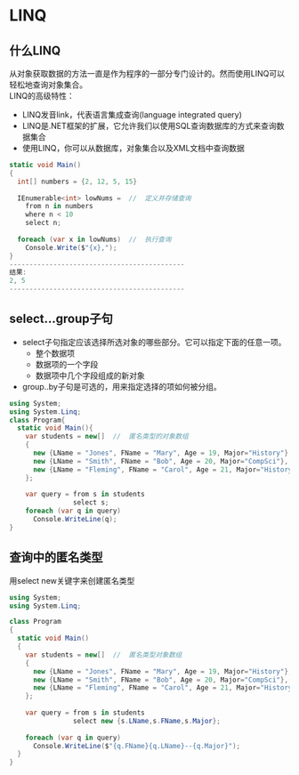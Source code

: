 # LINQ
## 什么LINQ
从对象获取数据的方法一直是作为程序的一部分专门设计的。然而使用LINQ可以轻松地查询对象集合。  
LINQ的高级特性：  
- LINQ发音link，代表语言集成查询(language integrated query)
- LINQ是.NET框架的扩展，它允许我们以使用SQL查询数据库的方式来查询数据集合  
- 使用LINQ，你可以从数据库，对象集合以及XML文档中查询数据  
```c#
static void Main()
{
  int[] numbers = {2, 12, 5, 15}
  
  IEnumerable<int> lowNums =  //  定义并存储查询
    from n in numbers
    where n < 10
    select n;
  
  foreach (var x in lowNums)  //  执行查询
    Console.Write($"{x},");
}
--------------------------------------------
结果:
2, 5
--------------------------------------------
```
## select...group子句
- select子句指定应该选择所选对象的哪些部分。它可以指定下面的任意一项。  
  - 整个数据项
  - 数据项的一个字段
  - 数据项中几个字段组成的新对象  
- group..by子句是可选的，用来指定选择的项如何被分组。
```c#
using System;
using System.Linq;
class Program{
  static void Main(){
    var students = new[]  //  匿名类型的对象数组
    {
      new {LName = "Jones", FName = "Mary", Age = 19, Major="History"},
      new {LName = "Smith", FName = "Bob", Age = 20, Major="CompSci"},
      new {LName = "Fleming", FName = "Carol", Age = 21, Major="History"}
    };
    
    var query = from s in students
                select s;
    foreach (var q in query)
      Console.WriteLine(q);
}
```
## 查询中的匿名类型
用select new关键字来创建匿名类型
```c#
using System;
using System.Linq;

class Program
{
  static void Main()
  {
    var students = new[]  //  匿名类型对象数组
    {
      new {LName = "Jones", FName = "Mary", Age = 19, Major="History"},
      new {LName = "Smith", FName = "Bob", Age = 20, Major="CompSci"},
      new {LName = "Fleming", FName = "Carol", Age = 21, Major="History"}
    };
    
    var query = from s in students
                select new {s.LName,s.FName,s.Major};
                
    foreach (var q in query)
      Console.WriteLine($"{q.FName}{q.LName}--{q.Major}");
  }
}
```
